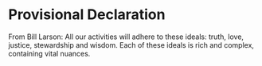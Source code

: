 # Provisional Declaration
From Bill Larson: All our activities will adhere to these ideals: truth, love, justice, stewardship and wisdom. Each of these ideals is rich and complex, containing vital nuances.
